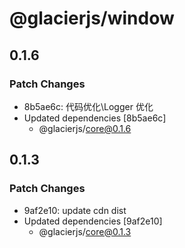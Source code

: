 # @glacierjs/window

## 0.1.6

### Patch Changes

- 8b5ae6c: 代码优化\Logger 优化
- Updated dependencies [8b5ae6c]
  - @glacierjs/core@0.1.6

## 0.1.3

### Patch Changes

- 9af2e10: update cdn dist
- Updated dependencies [9af2e10]
  - @glacierjs/core@0.1.3
